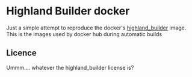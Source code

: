 # Highland Builder docker #

Just a simple attempt to reproduce the docker's [highland_builder](https://hub.docker.com/r/docker/highland_builder)
image. This is the images used by docker hub during automatic builds


## Licence ##

Ummm.... whatever the highland_builder license is?

